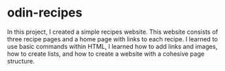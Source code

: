 # odin-recipes

In this project, I created a simple recipes website. This website consists of three recipe pages and a 
home page with links to each recipe. I learned to use basic commands within HTML, I learned how to add links and images,
how to create lists, and how to create a website with a cohesive page structure. 